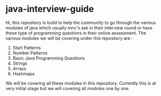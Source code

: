 ﻿# java-interview-guide
Hi, this repository is build to help the community to go through the various modules of java which usually mnc's ask in their interview round or have these type of programming questions in their online assessment.
The various modules we will be covering under this repository are :
1. Start Patterns
2. Number Patterns
3. Basic Java Programming Questions
4. Strings
5. Arrays
6. Hashmaps

We will be covering all these modules in this repository.
Currently this is at very initial stage but we will covering all modules one by one.
